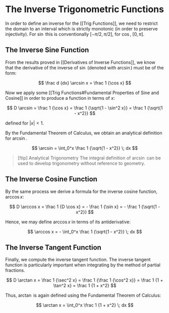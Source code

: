 # The Inverse Trigonometric Functions

In order to define an inverse for the [[Trig Functions]], we need to restrict the domain to an interval which is strictly monotonic (in order to preserve injectivity). For $\sin$ this is conventionally $[-\pi/2, \pi/2]$, for $\cos$, $[0, \pi]$.

## The Inverse Sine Function

From the results proved in [[Derivatives of Inverse Functions]], we know that the derivative of the inverse of $\sin$ (denoted with $\arcsin$) must be of the form:

$$
\frac d {dx} \arcsin x = \frac 1 {\cos x}
$$

Now we apply some [[Trig Functions#Fundamental Properties of Sine and Cosine]] in order to produce a function in terms of $x$:

$$
D \arcsin = \frac 1 {\cos x} = \frac 1 {\sqrt{1 - \sin^2 x}} = \frac 1 {\sqrt{1 - x^2}}
$$

defined for $|x| < 1$.

By the Fundamental Theorem of Calculus, we obtain an analytical definition for $\arcsin$.

$$
\arcsin = \int_0^x \frac 1 {\sqrt{1 - x^2}} \; dx
$$

> [!tip] Analytical Trigonometry
> The integral definition of $\arcsin$ can be used to develop trigonometry without reference to geometry.

## The Inverse Cosine Function

By the same process we derive a formula for the inverse cosine function, $\arccos x$:

$$
D \arccos x = \frac 1 {D \cos x} = - \frac 1 {\sin x} = - \frac 1 {\sqrt{1 - x^2}}
$$

Hence, we may define $\arccos x$ in terms of its antiderivative:

$$
\arccos x = - \int_0^x \frac 1 {\sqrt{1 - x^2}} \; dx
$$

## The Inverse Tangent Function

Finally, we compute the inverse tangent function. The inverse tangent function is particularly important when integrating by the method of partial fractions.

$$
D \arctan x = \frac 1 {\sec^2 x} = \frac 1 {\frac 1 {\cos^2 x}} = \frac 1 {1 + \tan^2 x} = \frac 1 {1 + x^2}
$$

Thus, $\arctan$ is again defined using the Fundamental Theorem of Calculus:

$$
\arctan x = \int_0^x \frac 1 {1 + x^2} \; dx
$$